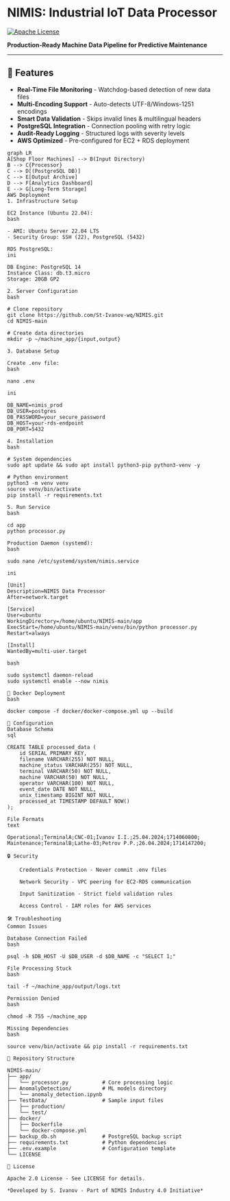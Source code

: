 # NIMIS: Industrial IoT Data Processor

[![Apache License](https://img.shields.io/badge/License-Apache%202.0-blue.svg)](https://opensource.org/licenses/Apache-2.0)

**Production-Ready Machine Data Pipeline for Predictive Maintenance**

---

## 🌟 Features
- **Real-Time File Monitoring** - Watchdog-based detection of new data files
- **Multi-Encoding Support** - Auto-detects UTF-8/Windows-1251 encodings
- **Smart Data Validation** - Skips invalid lines & multilingual headers
- **PostgreSQL Integration** - Connection pooling with retry logic
- **Audit-Ready Logging** - Structured logs with severity levels
- **AWS Optimized** - Pre-configured for EC2 + RDS deployment

```mermaid
graph LR
A[Shop Floor Machines] --> B(Input Directory)
B --> C{Processor}
C --> D[(PostgreSQL DB)]
C --> E[Output Archive]
D --> F[Analytics Dashboard]
E --> G[Long-Term Storage]
AWS Deployment
1. Infrastructure Setup

EC2 Instance (Ubuntu 22.04):
bash

- AMI: Ubuntu Server 22.04 LTS
- Security Group: SSH (22), PostgreSQL (5432)

RDS PostgreSQL:
ini

DB Engine: PostgreSQL 14
Instance Class: db.t3.micro
Storage: 20GB GP2

2. Server Configuration
bash

# Clone repository
git clone https://github.com/St-Ivanov-wq/NIMIS.git
cd NIMIS-main

# Create data directories
mkdir -p ~/machine_app/{input,output}

3. Database Setup

Create .env file:
bash

nano .env

ini

DB_NAME=nimis_prod
DB_USER=postgres
DB_PASSWORD=your_secure_password
DB_HOST=your-rds-endpoint
DB_PORT=5432

4. Installation
bash

# System dependencies
sudo apt update && sudo apt install python3-pip python3-venv -y

# Python environment
python3 -m venv venv
source venv/bin/activate
pip install -r requirements.txt

5. Run Service
bash

cd app
python processor.py

Production Daemon (systemd):
bash

sudo nano /etc/systemd/system/nimis.service

ini

[Unit]
Description=NIMIS Data Processor
After=network.target

[Service]
User=ubuntu
WorkingDirectory=/home/ubuntu/NIMIS-main/app
ExecStart=/home/ubuntu/NIMIS-main/venv/bin/python processor.py
Restart=always

[Install]
WantedBy=multi-user.target

bash

sudo systemctl daemon-reload
sudo systemctl enable --now nimis

🐳 Docker Deployment
bash

docker compose -f docker/docker-compose.yml up --build

🔧 Configuration
Database Schema
sql

CREATE TABLE processed_data (
    id SERIAL PRIMARY KEY,
    filename VARCHAR(255) NOT NULL,
    machine_status VARCHAR(255) NOT NULL,
    terminal VARCHAR(50) NOT NULL,
    machine VARCHAR(50) NOT NULL,
    operator VARCHAR(100) NOT NULL,
    event_date DATE NOT NULL,
    unix_timestamp BIGINT NOT NULL,
    processed_at TIMESTAMP DEFAULT NOW()
);

File Formats
text

Operational;TerminalA;CNC-01;Ivanov I.I.;25.04.2024;1714060800;
Maintenance;TerminalB;Lathe-03;Petrov P.P.;26.04.2024;1714147200;

🔒 Security

    Credentials Protection - Never commit .env files

    Network Security - VPC peering for EC2-RDS communication

    Input Sanitization - Strict field validation rules

    Access Control - IAM roles for AWS services

🛠️ Troubleshooting
Common Issues

Database Connection Failed
bash

psql -h $DB_HOST -U $DB_USER -d $DB_NAME -c "SELECT 1;"

File Processing Stuck
bash

tail -f ~/machine_app/output/logs.txt

Permission Denied
bash

chmod -R 755 ~/machine_app

Missing Dependencies
bash

source venv/bin/activate && pip install -r requirements.txt

📂 Repository Structure

NIMIS-main/
├── app/
│   └── processor.py           # Core processing logic
├── AnomalyDetection/          # ML models directory
│   └── anomaly_detection.ipynb
├── TestData/                  # Sample input files
│   ├── production/
│   └── test/
├── docker/
│   ├── Dockerfile
│   └── docker-compose.yml
├── backup_db.sh               # PostgreSQL backup script
├── requirements.txt           # Python dependencies
├── .env.example               # Configuration template
└── LICENSE

📜 License

Apache 2.0 License - See LICENSE for details.

*Developed by S. Ivanov - Part of NIMIS Industry 4.0 Initiative*


